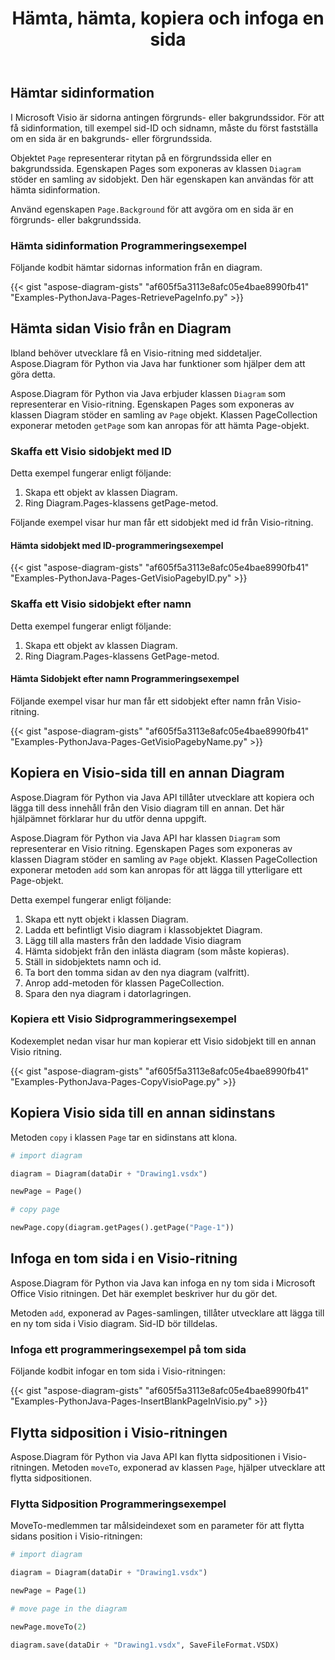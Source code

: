 ﻿---
title: Hämta, hämta, kopiera och infoga en sida
type: docs
weight: 10
url: /sv/python-java/retrieve-get-copy-and-insert-a-page/
---
## **Hämtar sidinformation**
I Microsoft Visio är sidorna antingen förgrunds- eller bakgrundssidor. För att få sidinformation, till exempel sid-ID och sidnamn, måste du först fastställa om en sida är en bakgrunds- eller förgrundssida.

Objektet `Page` representerar ritytan på en förgrundssida eller en bakgrundssida. Egenskapen Pages som exponeras av klassen `Diagram` stöder en samling av sidobjekt. Den här egenskapen kan användas för att hämta sidinformation.

Använd egenskapen `Page.Background` för att avgöra om en sida är en förgrunds- eller bakgrundssida.

### **Hämta sidinformation Programmeringsexempel**
Följande kodbit hämtar sidornas information från en diagram.

{{< gist "aspose-diagram-gists" "af605f5a3113e8afc05e4bae8990fb41" "Examples-PythonJava-Pages-RetrievePageInfo.py" >}}

## **Hämta sidan Visio från en Diagram**
Ibland behöver utvecklare få en Visio-ritning med siddetaljer. Aspose.Diagram för Python via Java har funktioner som hjälper dem att göra detta.

Aspose.Diagram för Python via Java erbjuder klassen `Diagram` som representerar en Visio-ritning. Egenskapen Pages som exponeras av klassen Diagram stöder en samling av `Page` objekt. Klassen PageCollection exponerar metoden `getPage` som kan anropas för att hämta Page-objekt.

### **Skaffa ett Visio sidobjekt med ID**
Detta exempel fungerar enligt följande:

1. Skapa ett objekt av klassen Diagram.
1. Ring Diagram.Pages-klassens getPage-metod.

Följande exempel visar hur man får ett sidobjekt med id från Visio-ritning.

#### **Hämta sidobjekt med ID-programmeringsexempel**
{{< gist "aspose-diagram-gists" "af605f5a3113e8afc05e4bae8990fb41" "Examples-PythonJava-Pages-GetVisioPagebyID.py" >}}

### **Skaffa ett Visio sidobjekt efter namn**
Detta exempel fungerar enligt följande:

1. Skapa ett objekt av klassen Diagram.
1. Ring Diagram.Pages-klassens GetPage-metod.

#### **Hämta Sidobjekt efter namn Programmeringsexempel**
Följande exempel visar hur man får ett sidobjekt efter namn från Visio-ritning.

{{< gist "aspose-diagram-gists" "af605f5a3113e8afc05e4bae8990fb41" "Examples-PythonJava-Pages-GetVisioPagebyName.py" >}}

## **Kopiera en Visio-sida till en annan Diagram**
Aspose.Diagram för Python via Java API tillåter utvecklare att kopiera och lägga till dess innehåll från den Visio diagram till en annan. Det här hjälpämnet förklarar hur du utför denna uppgift.

Aspose.Diagram för Python via Java API har klassen `Diagram` som representerar en Visio ritning. Egenskapen Pages som exponeras av klassen Diagram stöder en samling av `Page` objekt. Klassen PageCollection exponerar metoden `add` som kan anropas för att lägga till ytterligare ett Page-objekt.

Detta exempel fungerar enligt följande:

1. Skapa ett nytt objekt i klassen Diagram.
1. Ladda ett befintligt Visio diagram i klassobjektet Diagram.
1. Lägg till alla masters från den laddade Visio diagram
1. Hämta sidobjekt från den inlästa diagram (som måste kopieras).
1. Ställ in sidobjektets namn och id.
1. Ta bort den tomma sidan av den nya diagram (valfritt).
1. Anrop add-metoden för klassen PageCollection.
1. Spara den nya diagram i datorlagringen.

### **Kopiera ett Visio Sidprogrammeringsexempel**
Kodexemplet nedan visar hur man kopierar ett Visio sidobjekt till en annan Visio ritning.

{{< gist "aspose-diagram-gists" "af605f5a3113e8afc05e4bae8990fb41" "Examples-PythonJava-Pages-CopyVisioPage.py" >}}

## **Kopiera Visio sida till en annan sidinstans**
Metoden `copy` i klassen `Page` tar en sidinstans att klona.

``` python
# import diagram

diagram = Diagram(dataDir + "Drawing1.vsdx")

newPage = Page()

# copy page

newPage.copy(diagram.getPages().getPage("Page-1"))

```

## **Infoga en tom sida i en Visio-ritning**
Aspose.Diagram för Python via Java kan infoga en ny tom sida i Microsoft Office Visio ritningen. Det här exemplet beskriver hur du gör det.

Metoden `add`, exponerad av Pages-samlingen, tillåter utvecklare att lägga till en ny tom sida i Visio diagram. Sid-ID bör tilldelas.

### **Infoga ett programmeringsexempel på tom sida**
Följande kodbit infogar en tom sida i Visio-ritningen:

{{< gist "aspose-diagram-gists" "af605f5a3113e8afc05e4bae8990fb41" "Examples-PythonJava-Pages-InsertBlankPageInVisio.py" >}}

## **Flytta sidposition i Visio-ritningen**
Aspose.Diagram för Python via Java API kan flytta sidpositionen i Visio-ritningen. Metoden `moveTo`, exponerad av klassen `Page`, hjälper utvecklare att flytta sidpositionen.

### **Flytta Sidposition Programmeringsexempel**
MoveTo-medlemmen tar målsideindexet som en parameter för att flytta sidans position i Visio-ritningen:

``` python
# import diagram

diagram = Diagram(dataDir + "Drawing1.vsdx")

newPage = Page(1)

# move page in the diagram

newPage.moveTo(2)

diagram.save(dataDir + "Drawing1.vsdx", SaveFileFormat.VSDX)
```
